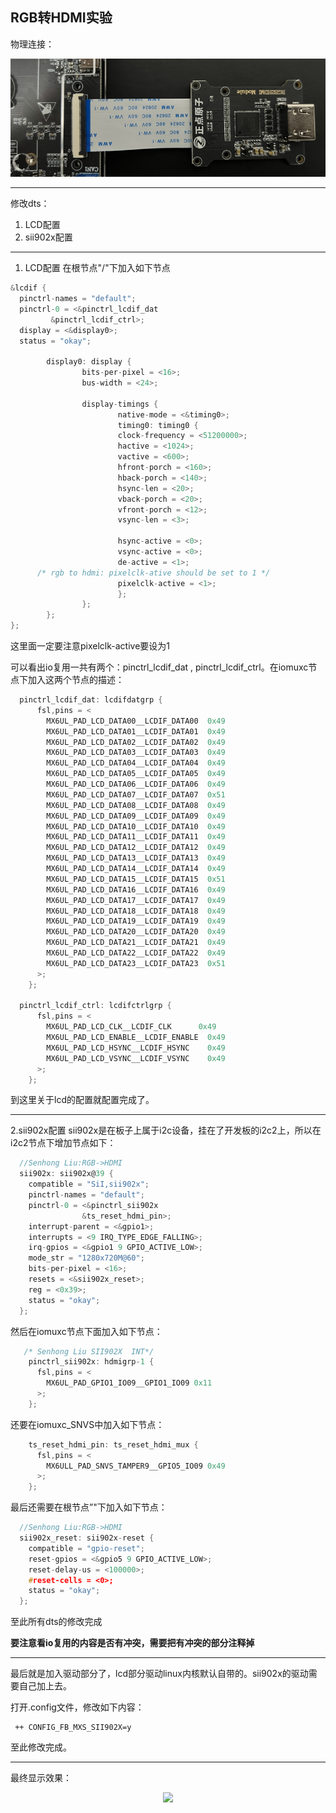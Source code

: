 ## RGB转HDMI实验
物理连接：
<p align="center">
<img src="https://raw.githubusercontent.com/Mr-77-18/Don-t-want-to-learn/main/image/wuli.png">
</p>

---

修改dts：
1.	LCD配置
2. sii902x配置

---

1. LCD配置
在根节点"/"下加入如下节点
```c
&lcdif {
  pinctrl-names = "default";
  pinctrl-0 = <&pinctrl_lcdif_dat
         &pinctrl_lcdif_ctrl>;
  display = <&display0>;
  status = "okay";

        display0: display {
                bits-per-pixel = <16>;
                bus-width = <24>;

                display-timings {
                        native-mode = <&timing0>;
                        timing0: timing0 {
                        clock-frequency = <51200000>;
                        hactive = <1024>;
                        vactive = <600>;
                        hfront-porch = <160>;
                        hback-porch = <140>;
                        hsync-len = <20>;
                        vback-porch = <20>;
                        vfront-porch = <12>;
                        vsync-len = <3>;

                        hsync-active = <0>;
                        vsync-active = <0>;
                        de-active = <1>;
      /* rgb to hdmi: pixelclk-ative should be set to 1 */
                        pixelclk-active = <1>;
                        };
                };
        };
};
`````
这里面一定要注意pixelclk-active要设为1

可以看出io复用一共有两个：pinctrl_lcdif_dat , pinctrl_lcdif_ctrl。在iomuxc节点下加入这两个节点的描述：
```c
  pinctrl_lcdif_dat: lcdifdatgrp {
      fsl,pins = <
        MX6UL_PAD_LCD_DATA00__LCDIF_DATA00  0x49
        MX6UL_PAD_LCD_DATA01__LCDIF_DATA01  0x49
        MX6UL_PAD_LCD_DATA02__LCDIF_DATA02  0x49
        MX6UL_PAD_LCD_DATA03__LCDIF_DATA03  0x49
        MX6UL_PAD_LCD_DATA04__LCDIF_DATA04  0x49                                                                                                                                                                  
        MX6UL_PAD_LCD_DATA05__LCDIF_DATA05  0x49
        MX6UL_PAD_LCD_DATA06__LCDIF_DATA06  0x49
        MX6UL_PAD_LCD_DATA07__LCDIF_DATA07  0x51
        MX6UL_PAD_LCD_DATA08__LCDIF_DATA08  0x49
        MX6UL_PAD_LCD_DATA09__LCDIF_DATA09  0x49
        MX6UL_PAD_LCD_DATA10__LCDIF_DATA10  0x49
        MX6UL_PAD_LCD_DATA11__LCDIF_DATA11  0x49
        MX6UL_PAD_LCD_DATA12__LCDIF_DATA12  0x49
        MX6UL_PAD_LCD_DATA13__LCDIF_DATA13  0x49
        MX6UL_PAD_LCD_DATA14__LCDIF_DATA14  0x49
        MX6UL_PAD_LCD_DATA15__LCDIF_DATA15  0x51
        MX6UL_PAD_LCD_DATA16__LCDIF_DATA16  0x49
        MX6UL_PAD_LCD_DATA17__LCDIF_DATA17  0x49
        MX6UL_PAD_LCD_DATA18__LCDIF_DATA18  0x49
        MX6UL_PAD_LCD_DATA19__LCDIF_DATA19  0x49
        MX6UL_PAD_LCD_DATA20__LCDIF_DATA20  0x49
        MX6UL_PAD_LCD_DATA21__LCDIF_DATA21  0x49
        MX6UL_PAD_LCD_DATA22__LCDIF_DATA22  0x49
        MX6UL_PAD_LCD_DATA23__LCDIF_DATA23  0x51
      >;
    };

  pinctrl_lcdif_ctrl: lcdifctrlgrp {
      fsl,pins = <
        MX6UL_PAD_LCD_CLK__LCDIF_CLK      0x49
        MX6UL_PAD_LCD_ENABLE__LCDIF_ENABLE  0x49
        MX6UL_PAD_LCD_HSYNC__LCDIF_HSYNC    0x49
        MX6UL_PAD_LCD_VSYNC__LCDIF_VSYNC    0x49
      >;
    };
`````
到这里关于lcd的配置就配置完成了。

---

2.sii902x配置
sii902x是在板子上属于i2c设备，挂在了开发板的i2c2上，所以在i2c2节点下增加节点如下：
```c
  //Senhong Liu:RGB->HDMI
  sii902x: sii902x@39 {
    compatible = "SiI,sii902x";
    pinctrl-names = "default";
    pinctrl-0 = <&pinctrl_sii902x
                &ts_reset_hdmi_pin>;
    interrupt-parent = <&gpio1>;
    interrupts = <9 IRQ_TYPE_EDGE_FALLING>;
    irq-gpios = <&gpio1 9 GPIO_ACTIVE_LOW>;
    mode_str = "1280x720M@60";
    bits-per-pixel = <16>;
    resets = <&sii902x_reset>;
    reg = <0x39>;
    status = "okay";
  };  

`````

然后在iomuxc节点下面加入如下节点：
```c
   /* Senhong Liu SII902X  INT*/
    pinctrl_sii902x: hdmigrp-1 {
      fsl,pins = <
        MX6UL_PAD_GPIO1_IO09__GPIO1_IO09 0x11
      >;
    };
`````

还要在iomuxc_SNVS中加入如下节点：
```c
    ts_reset_hdmi_pin: ts_reset_hdmi_mux {
      fsl,pins = <
        MX6ULL_PAD_SNVS_TAMPER9__GPIO5_IO09 0x49
      >;
    };
`````

最后还需要在根节点”\"下加入如下节点：
```c
  //Senhong Liu:RGB->HDMI
  sii902x_reset: sii902x-reset {
    compatible = "gpio-reset";
    reset-gpios = <&gpio5 9 GPIO_ACTIVE_LOW>;
    reset-delay-us = <100000>;
    #reset-cells = <0>;
    status = "okay";
  };
`````

至此所有dts的修改完成

**要注意看io复用的内容是否有冲突，需要把有冲突的部分注释掉** 

---

最后就是加入驱动部分了，lcd部分驱动linux内核默认自带的。sii902x的驱动需要自己加上去。

打开.config文件，修改如下内容：
```
 ++ CONFIG_FB_MXS_SII902X=y
`````

至此修改完成。

---

最终显示效果：
<p align="center">
<img src="https://raw.githubusercontent.com/Mr-77-18/Don-t-want-to-learn/main/image/xianshi.png">
</p>
